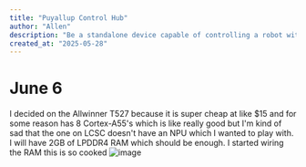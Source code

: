 ```yaml
---
title: "Puyallup Control Hub"
author: "Allen"
description: "Be a standalone device capable of controlling a robot with motors, sensors, cameras, etc"
created_at: "2025-05-28"
---
```

# June 6
I decided on the Allwinner T527 because it is super cheap at like $15 and for some reason has 8 Cortex-A55's which is like really good but I'm kind of sad that the one on LCSC doesn't have an NPU which I wanted to play with. I will have 2GB of LPDDR4 RAM which should be enough.
I started wiring the RAM this is so cooked
![image](https://github.com/user-attachments/assets/eff2913d-4ac9-4881-8673-a19fe9d45f2a)

